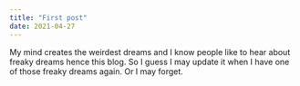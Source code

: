 ```yaml
---
title: "First post"
date: 2021-04-27
---
```


My mind creates the weirdest dreams and I know people like to hear about freaky dreams hence this blog. 
So I guess I may update it when I have one of those freaky dreams again. Or I may forget. 
